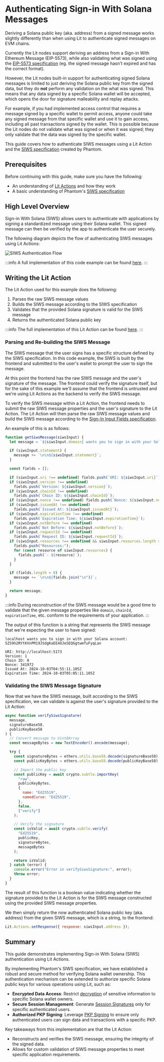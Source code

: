 # Authenticating Sign-in With Solana Messages

Deriving a Solana public key (aka. address) from a signed message works slightly differently than when using Lit to authenticate signed messages on EVM chains.

Currently the Lit nodes support deriving an address from a Sign-in With Ethereum Message (EIP-5573), while also validating what was signed using the [EIP-5573 specification](https://eips.ethereum.org/EIPS/eip-5573) (eg. the signed message hasn't expired and has the correct format).

However, the Lit nodes built-in support for authenticating signed Solana messages is limited to just deriving the Solana public key from the signed data, but they do **not** perform any validation on the what was signed. This means that any data signed by a specific Solana wallet will be accepted, which opens the door for signature malleability and replay attacks.

For example, if you had implemented access control that requires a message signed by a specific wallet to permit access, anyone could take any signed message from that specific wallet and use it to gain access, including all past transactions signed by the wallet. This is possible because the Lit nodes do not validate what was signed or when it was signed; they only validate that the data was signed by the specific wallet.

This guide covers how to authenticate SIWS messages using a Lit Action and the [SIWS specification](https://github.com/phantom/sign-in-with-solana/tree/main) created by Phantom.

## Prerequisites

Before continuing with this guide, make sure you have the following:

- An understanding of [Lit Actions](../serverless-signing/overview) and how they work
- A basic understanding of Phantom's [SIWS specification](https://github.com/phantom/sign-in-with-solana/tree/main)

## High Level Overview

Sign-in With Solana (SIWS) allows users to authenticate with applications by signing a standardized message using their Solana wallet. This signed message can then be verified by the app to authenticate the user securely.

The following diagram depicts the flow of authenticating SIWS messages using Lit Actions:

![SIWS Authentication Flow](../../../static/img/siws-authentication.png)

:::info
A full implementation of this code example can be found [here](https://github.com/LIT-Protocol/developer-guides-code/blob/master/siws-authentication/siws-authentication/browser).
:::

## Writing the Lit Action

The Lit Action used for this example does the following:

1. Parses the raw SIWS message values
2. Builds the SIWS message according to the SIWS specification
3. Validates that the provided Solana signature is valid for the SIWS message
4. Returns the authenticated Solana public key

:::info
The full implementation of this Lit Action can be found [here](https://github.com/LIT-Protocol/developer-guides-code/blob/master/siws-authentication/browser/src/litActionSiwsAuth.ts).
:::

### Parsing and Re-building the SIWS Message

The SIWS message that the user signs has a specific structure defined by the SIWS specification. In this code example, the SIWS is built by the frontend and submitted to the user's wallet to prompt the user to sign the message.

At this point the frontend has the raw SIWS message and the user's signature of the message. The frontend could verify the signature itself, but for the sake of this example we'll assume that the frontend is untrusted and we're using Lit Actions as the backend to verify the SIWS message.

To verify the SIWS message within a Lit Action, the frontend needs to submit the raw SIWS message properties and the user's signature to the Lit Action. The Lit Action will then parse the raw SIWS message values and build the SIWS message according to the [Sign-In Input Fields specification](https://github.com/phantom/sign-in-with-solana/tree/main?tab=readme-ov-file#sign-in-input-fields).

An example of this is as follows:

```js
function getSiwsMessage(siwsInput) {
  let message = `${siwsInput.domain} wants you to sign in with your Solana account:\n${siwsInput.address}`;

  if (siwsInput.statement) {
    message += `\n\n${siwsInput.statement}`;
  }

  const fields = [];

  if (siwsInput.uri !== undefined) fields.push(`URI: ${siwsInput.uri}`);
  if (siwsInput.version !== undefined)
    fields.push(`Version: ${siwsInput.version}`);
  if (siwsInput.chainId !== undefined)
    fields.push(`Chain ID: ${siwsInput.chainId}`);
  if (siwsInput.nonce !== undefined) fields.push(`Nonce: ${siwsInput.nonce}`);
  if (siwsInput.issuedAt !== undefined)
    fields.push(`Issued At: ${siwsInput.issuedAt}`);
  if (siwsInput.expirationTime !== undefined)
    fields.push(`Expiration Time: ${siwsInput.expirationTime}`);
  if (siwsInput.notBefore !== undefined)
    fields.push(`Not Before: ${siwsInput.notBefore}`);
  if (siwsInput.requestId !== undefined)
    fields.push(`Request ID: ${siwsInput.requestId}`);
  if (siwsInput.resources !== undefined && siwsInput.resources.length > 0) {
    fields.push("Resources:");
    for (const resource of siwsInput.resources) {
      fields.push(`- ${resource}`);
    }
  }

  if (fields.length > 0) {
    message += `\n\n${fields.join("\n")}`;
  }

  return message;
}
```

:::info
During reconstruction of the SIWS message would be a good time to validate that the given message properties like `domain`, `chainId`, `expirationTime`, etc. conform to the requirements of your application.
:::

The output of this function is a string that represents the SIWS message that we're expecting the user to have signed:

```
localhost wants you to sign in with your Solana account:
5ZS9h2RYtKVnPM19JSdgKaEE4UJeSEQGgtwmfuFyqLan

URI: http://localhost:5173
Version: 1
Chain ID: 0
Nonce: 341972
Issued At: 2024-10-03T04:55:11.105Z
Expiration Time: 2024-10-03T05:05:11.105Z
```

### Validating the SIWS Message Signature

Now that we have the SIWS message, built according to the SIWS specification, we can validate is against the user's signature provided to the Lit Action:

```js
async function verifySiwsSignature(
  message,
  signatureBase58,
  publicKeyBase58
) {
  // Convert message to Uint8Array
  const messageBytes = new TextEncoder().encode(message);

  try {
    const signatureBytes = ethers.utils.base58.decode(signatureBase58);
    const publicKeyBytes = ethers.utils.base58.decode(publicKeyBase58);

    // Import the public key
    const publicKey = await crypto.subtle.importKey(
      "raw",
      publicKeyBytes,
      {
        name: "Ed25519",
        namedCurve: "Ed25519",
      },
      false,
      ["verify"]
    );

    // Verify the signature
    const isValid = await crypto.subtle.verify(
      "Ed25519",
      publicKey,
      signatureBytes,
      messageBytes
    );

    return isValid;
  } catch (error) {
    console.error("Error in verifySiwsSignature:", error);
    throw error;
  }
}
```

The result of this function is a boolean value indicating whether the signature provided to the Lit Action is for the SIWS message constructed using the provided SIWS message properties.

We then simply return the now authenticated Solana public key (aka. address) from the given SIWS message, which is a string, to the frontend:

```js
Lit.Actions.setResponse({ response: siwsInput.address });
```

## Summary

This guide demonstrates implementing Sign-in With Solana (SIWS) authentication using Lit Actions.

By implementing Phantom's SIWS specification, we have established a robust and secure method for verifying Solana wallet ownership. This authentication mechanism can be extended to authorize specific Solana public keys for various operations using Lit, such as:

- **Encrypted Data Access**: Restrict [decryption](../../sdk/access-control/intro) of sensitive information to specific Solana wallet owners.
- **Secure Session Management**: Generate [Session Signatures](../../sdk/authentication/session-sigs/get-lit-action-session-sigs) only for specific authenticated users.
- **Authorized PKP Signing**: Leverage [PKP Signing](../../user-wallets/pkps/quick-start#sign-a-transaction) to ensure only authenticated users can sign data and transactions with a specific PKP.

Key takeaways from this implementation are that the Lit Action:

- Reconstructs and verifies the SIWS message, ensuring the integrity of the signed data.
- Allows for custom validation of SIWS message properties to meet specific application requirements.
